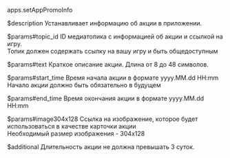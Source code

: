 apps.setAppPromoInfo

$description
Устанавливает информацию об акции в приложении.

$params#topic_id
ID медиатопика с информацией об акции и ссылкой на игру.  
Топик должен содержать ссылку на вашу игру и быть общедоступным

$params#text
Краткое описание акции. Длина от 8 до 48 символов.

$params#start_time
Время начала акции в формате yyyy.MM.dd HH:mm  
Начало акции должно быть обязательно в будущем

$params#end_time
Время окончания акции в формате yyyy.MM.dd HH:mm

$params#image304x128
Ссылка на изображение, которое будет использоваться в качестве карточки акции  
Необходимый размер изображения - 304x128

$additional
Длительность акции не должна превышать 3 суток.